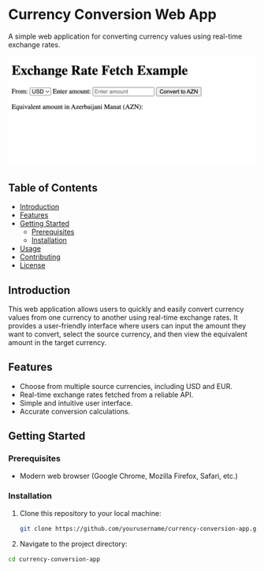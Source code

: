 # Currency Conversion Web App

A simple web application for converting currency values using real-time exchange rates.

![Screenshot](screenshot.png)

## Table of Contents

- [Introduction](#introduction)
- [Features](#features)
- [Getting Started](#getting-started)
  - [Prerequisites](#prerequisites)
  - [Installation](#installation)
- [Usage](#usage)
- [Contributing](#contributing)
- [License](#license)

## Introduction

This web application allows users to quickly and easily convert currency values from one currency to another using real-time exchange rates. It provides a user-friendly interface where users can input the amount they want to convert, select the source currency, and then view the equivalent amount in the target currency.

## Features

- Choose from multiple source currencies, including USD and EUR.
- Real-time exchange rates fetched from a reliable API.
- Simple and intuitive user interface.
- Accurate conversion calculations.

## Getting Started

### Prerequisites

- Modern web browser (Google Chrome, Mozilla Firefox, Safari, etc.)

### Installation

1. Clone this repository to your local machine:

   ```sh
   git clone https://github.com/yourusername/currency-conversion-app.git

2. Navigate to the project directory:
```sh
cd currency-conversion-app
